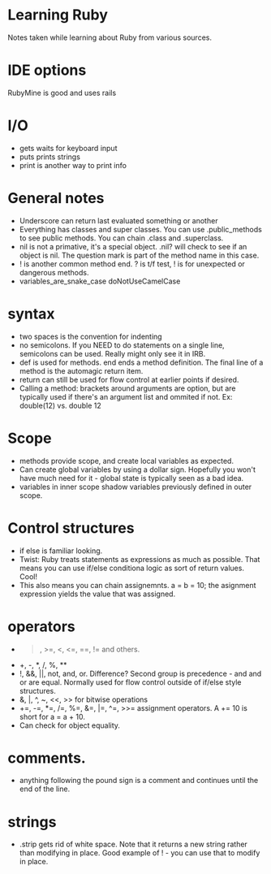 # Learning Ruby

Notes taken while learning about Ruby from various sources.

# IDE options

RubyMine is good and uses rails

# I/O

* gets waits for keyboard input
* puts prints strings
* print is another way to print info

# General notes

* Underscore can return last evaluated something or another
* Everything has classes and super classes. You can use .public_methods to see public methods. You can chain .class and .superclass.
* nil is not a primative, it's a special object. .nil? will check to see if an object is nil. The question mark is part of the method name in this case.
* ! is another common method end. ? is t/f test, ! is for unexpected or dangerous methods.
* variables_are_snake_case doNotUseCamelCase

# syntax

* two spaces is the convention for indenting
* no semicolons. If you NEED to do statements on a single line, semicolons can be used. Really might only see it in IRB.
* def is used for methods. end ends a method definition. The final line of a method is the automagic return item.
* return can still be used for flow control at earlier points if desired.
* Calling a method: brackets around arguments are option, but are typically used if there's an argument list and ommited if not. Ex: double(12) vs. double 12

# Scope

* methods provide scope, and create local variables as expected.
* Can create global variables by using a dollar sign. Hopefully you won't have much need for it - global state is typically seen as a bad idea.
* variables in inner scope shadow variables previously defined in outer scope.

# Control structures

* if else is familiar looking.
* Twist: Ruby treats statements as expressions as much as possible. That means you can use if/else conditiona logic as sort of return values. Cool!
* This also means you can chain assignemnts. a = b = 10; the asignment expression yields the value that was assigned.

# operators

* >, >=, <, <=, ==, !=  and others.
* +, -, *, /, %, **
* !, &&, ||, not, and, or.  Difference? Second group is precedence - and and or are equal. Normally used for flow control outside of if/else style structures.
* &, |, ^, ~, <<, >> for bitwise operations
* +=, -=, *=, /=, %=, &=, |=, ^=, >>= assignment operators. A += 10 is short for a = a + 10.
* Can check for object equality.

# comments.

* anything following the pound sign is a comment and continues until the end of the line.

# strings

* .strip gets rid of white space. Note that it returns a new string rather than modifying in place. Good example of ! - you can use that to modify in place.

